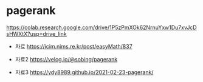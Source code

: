 # pagerank

https://colab.research.google.com/drive/1P5zPmXOk62NrnuYxw1Du7xvJcDsHWXtX?usp=drive_link

+ 자료
  https://icim.nims.re.kr/post/easyMath/837

+ 자료2
  https://velog.io/@sobing/pagerank

+ 자료3
  https://ydy8989.github.io/2021-02-23-pagerank/
